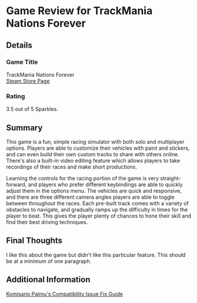 # Game Review for TrackMania Nations Forever

## Details

### Game Title
TrackMania Nations Forever
<br>[Steam Store Page](https://store.steampowered.com/app/11020/TrackMania_Nations_Forever/)

### Rating
3.5 out of 5 Sparkles.

## Summary
This game is a fun, simple racing simulator with both solo and multiplayer options. Players are able to customize their vehicles with paint and stickers, and can even build their own custom tracks to share with others online. There's also a built-in video editing feature which allows players to take recordings of their races and make short productions.

Learning the controls for the racing portion of the game is very straight-forward, and players who prefer different keybindings are able to quickly adjust them in the options menu. The vehicles are quick and responsive, and there are three different camera angles players are able to toggle between throughout the races. Each pre-built track comes with a variety of obstacles to navigate, and gradually ramps up the difficulty in times for the player to beat. This gives the player plenty of chances to hone their skill and find their best driving techniques.



## Final Thoughts
I like this about the game but didn't like this particular feature. This should be at a minimum of one paragraph.

## Additional Information
[Komisario Palmu's Compatibility Issue Fix Guide](https://steamcommunity.com/sharedfiles/filedetails/?id=448953593)
